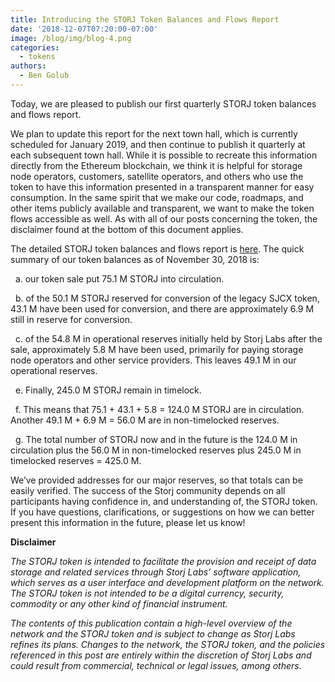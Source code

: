 ```yaml
---
title: Introducing the STORJ Token Balances and Flows Report
date: '2018-12-07T07:20:00-07:00'
image: /blog/img/blog-4.png
categories:
  - tokens
authors:
  - Ben Golub
---
```

Today, we are pleased to publish our first quarterly STORJ token balances and flows report. 

We plan to update this report for the next town hall, which is currently scheduled for January 2019, and then continue to publish it quarterly at each subsequent town hall. While it is possible to recreate this information directly from the Ethereum blockchain, we think it is helpful for storage node operators, customers, satellite operators, and others who use the token to have this information presented in a transparent manner for easy consumption. In the same spirit that we make our code, roadmaps, and other items publicly available and transparent, we want to make the token flows accessible as well. As with all of our posts concerning the token, the disclaimer found at the bottom of this document applies.

The detailed STORJ token balances and flows report is [here](https://storj.io/blog/2018/12/storj-token-balances-and-flows-report-nov.-30-2018/). The quick summary of our token balances as of November 30, 2018 is: 


&nbsp; a. our token sale put 75.1 M STORJ into circulation. 

&nbsp; b. of the 50.1 M STORJ reserved for conversion of the legacy SJCX token, 43.1 M have been used for conversion, and there are approximately 6.9 M still in reserve for conversion. 

&nbsp; c. of the 54.8 M in operational reserves initially held by Storj Labs after the sale, approximately 5.8 M have been used, primarily for paying storage node operators and other service providers. This leaves 49.1 M in our operational reserves. 

&nbsp; e. Finally, 245.0 M STORJ remain in timelock. 

&nbsp; f. This means that 75.1 + 43.1 + 5.8 = 124.0 M STORJ are in circulation. Another 49.1 M + 6.9 M = 56.0 M are in non-timelocked reserves. 

&nbsp; g. The total number of STORJ now and in the future is the 124.0 M in circulation plus the 56.0 M in non-timelocked reserves plus 245.0 M in timelocked reserves = 425.0 M. 


We’ve provided addresses for our major reserves, so that totals can be easily verified. The success of the Storj community depends on all participants having confidence in, and understanding of, the STORJ token. If you have questions, clarifications, or suggestions on how we can better present this information in the future, please let us know!

**Disclaimer**

_The STORJ token is intended to facilitate the provision and receipt of data storage and related services through Storj Labs’ software application, which serves as a user interface and development platform on the network. The STORJ token is not intended to be a digital currency, security, commodity or any other kind of financial instrument._

_The contents of this publication contain a high-level overview of the network and the STORJ token and is subject to change as Storj Labs refines its plans. Changes to the network, the STORJ token, and the policies referenced in this post are entirely within the discretion of Storj Labs and could result from commercial, technical or legal issues, among others._
